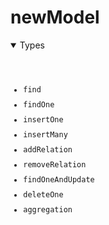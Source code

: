 # newModel

<details open>
  <summary>
    Types
  </summary>
  <pre>
    <code class="language-json" style="padding: 0;">
    <ul style="display:flex; flex-direction:column; gap:10px">
        <li><a href="./find_Fns.md" target="_blank" style="text-decoration: none;  cursor:pointer">find</a></li>
        <li><a href="./findOne_Fns.md" target="_blank" style="text-decoration: none; cursor:pointer">findOne</a></li>
        <li><a href="./insertOne_Fns.md" target="_blank" style="text-decoration: none; cursor:pointer">insertOne</a></li>
        <li><a href="./insertMany_Fns.md" target="_blank" style="text-decoration: none;  cursor:pointer">insertMany</a></li>
        <li><a href="./addRelation_Fns.md" target="_blank" style="text-decoration: none; cursor:pointer">addRelation</a></li>
        <li><a href="./removeRelation_Fns.md" target="_blank" style="text-decoration: none; cursor:pointer">removeRelation</a></li>
        <li><a href="./findOneAndUpdate_Fns.md" target="_blank" style="text-decoration: none;  cursor:pointer">findOneAndUpdate</a></li>
        <li><a href="./deleteOne_Fns.md" target="_blank" style="text-decoration: none; cursor:pointer">deleteOne</a></li>
        <li><a href="./aggregation_Fns.md" target="_blank" style="text-decoration: none; cursor:pointer">aggregation</a></li>
    </ul>      
    </code>
  </pre>
</details>